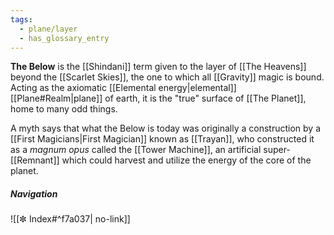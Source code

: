 ```yaml
---
tags:
  - plane/layer
  - has_glossary_entry
---
```

**The Below** is the [[Shindani]] term given to the layer of [[The Heavens]] beyond the [[Scarlet Skies]], the one to which all [[Gravity]] magic is bound. Acting as the axiomatic [[Elemental energy|elemental]] [[Plane#Realm|plane]] of earth, it is the "true" surface of [[The Planet]], home to many odd things.

A myth says that what the Below is today was originally a construction by a [[First Magicians|First Magician]] known as [[Trayan]], who constructed it as a *magnum opus* called the [[Tower Machine]], an artificial super-[[Remnant]] which could harvest and utilize the energy of the core of the planet.

##### Navigation
![[✼ Index#^f7a037| no-link]]